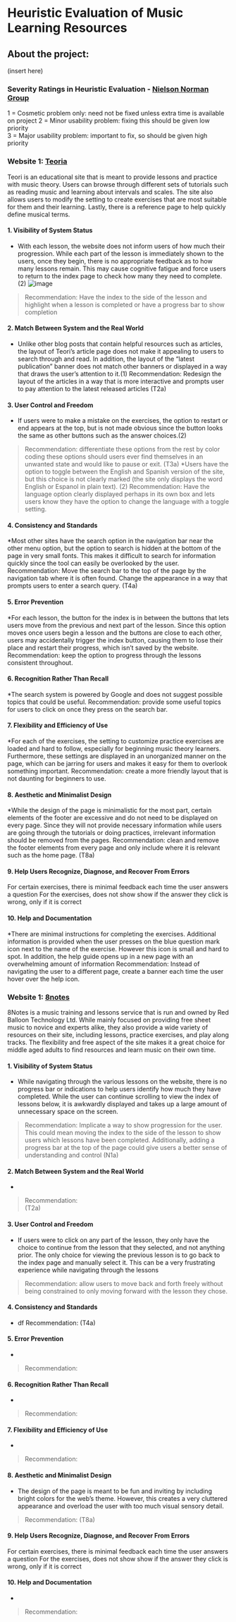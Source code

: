 # Heuristic Evaluation of Music Learning Resources

## About the project:
(insert here)

### Severity Ratings in Heuristic Evaluation - [Nielson Norman Group](https://www.nngroup.com/articles/how-to-rate-the-severity-of-usability-problems/)  
1 = Cosmetic problem only: need not be fixed unless extra time is available on project 
2 = Minor usability problem: fixing this should be given low priority  
3 = Major usability problem: important to fix, so should be given high priority
 
### Website 1: [Teoria](https://www.teoria.com/)
Teori is an educational site that is meant to provide lessons and practice with music theory. Users can browse through different sets of tutorials such as reading music and learning about intervals and scales. The site also allows users to modify the setting to create exercises that are most suitable for them and their learning. Lastly, there is a reference page to help quickly define musical terms.

#### 1. Visibility of System Status
* With each lesson, the website does not inform users of how much their progression. While each part of the lesson is immediately shown to the users, once they begin, there is no appropriate feedback as to how many lessons remain. This may cause cognitive fatigue and force users to return to the index page to check how many they need to complete. (2)
![image](T1a.png)
> Recommendation: Have the index to the side of the lesson and highlight when a lesson is completed or have a progress bar to show completion
 
#### 2. Match Between System and the Real World
* Unlike other blog posts that contain helpful resources such as articles, the layout of Teori’s article page does not make it appealing to users to search through and read. In addition, the layout of the “latest publication” banner does not match other banners or displayed in a way that draws the user’s attention to it.(1)
Recommendation:  Redesign the layout of the articles in a way that is more interactive and prompts user to pay attention to the latest released articles
(T2a)

#### 3. User Control and Freedom
* If users were to make a mistake on the exercises, the option to restart or end appears at the top, but is not made obvious since the button looks the same as other buttons such as the answer choices.(2)
> Recommendation: differentiate these options from the rest by color coding these options should users ever find themselves in an unwanted state and would like to pause or exit. 
(T3a)
*Users have the option to toggle between the English and Spanish version of the site, but this choice is not clearly marked (the site only displays the word English or Espanol in plain text). (2)
Recommendation: Have the language option clearly displayed perhaps in its own box and lets users know they have the option to change the language with a toggle setting. 
#### 4. Consistency and Standards
*Most other sites have the search option in the navigation bar near the other menu option, but the option to search is hidden at the bottom of the page in very small fonts. This makes it difficult to search for information quickly since the tool can easily be overlooked by the user. 
Recommendation: Move the search bar to the top of the page by the navigation tab where it is often found. Change the appearance in a way that prompts users to enter a search query.
(T4a)
#### 5. Error Prevention 
*For each lesson, the button for the index is in between the buttons that lets users move from the previous and next part of the lesson. Since this option moves once users begin a lesson and the buttons are close to each other, users may accidentally trigger the index button, causing them to lose their place and restart their progress, which isn’t saved by the website. 
Recommendation: keep the option to progress through the lessons consistent throughout. 
#### 6. Recognition Rather Than Recall
*The search system is powered by Google and does not suggest possible topics that could be useful. 
Recommendation: provide some useful topics for users to click on once they press on the search bar. 
#### 7. Flexibility and Efficiency of Use
*For each of the exercises, the setting to customize practice exercises are loaded and hard to follow, especially for beginning music theory learners. Furthermore, these settings are displayed in an unorganized manner on the page, which can be jarring for users and makes it easy for them to overlook something important.
Recommendation: create a more friendly layout that is not daunting for beginners to use. 
#### 8. Aesthetic and Minimalist Design
*While the design of the page is minimalistic for the most part, certain elements of the footer are excessive and do not need to be displayed on every page. Since they will not provide necessary information while users are going through the tutorials or doing practices, irrelevant information should be removed from the pages.
Recommendation: clean and remove the footer elements from every page and only include where it is relevant such as the home page. 
(T8a)
#### 9. Help Users Recognize, Diagnose, and Recover From Errors
For certain exercises, there is minimal feedback each time the user answers a question 
For the exercises, does not show show if the answer they click is wrong, only if it is correct
#### 10. Help and Documentation
*There are minimal instructions for completing the exercises. Additional information is provided when the user presses on the blue question mark icon next to the name of the exercise. However this icon is small and hard to spot. In addition, the help guide opens up in a new page with an overwhelming amount of information
Recommendation: Instead of navigating the user to a different page, create a banner each time the user hover over the help icon. 
 
### Website 1: [8notes](https://www.8notes.com/)
8Notes is a music training and lessons service that is run and owned by Red Balloon Technology Ltd. While mainly focused on providing free sheet music to novice and experts alike, they also provide a wide variety of resources on their site, including lessons, practice exercises, and play along tracks. The flexibility and free aspect of the site makes it a great choice for middle aged adults to find resources and learn music on their own time. 
 
#### 1. Visibility of System Status
* While navigating through the various lessons on the website, there is no progress bar or indications to help users identify how much they have completed. While the user can continue scrolling to view the index of lessons below, it is awkwardly displayed and takes up a large amount of unnecessary space on the screen. 
> Recommendation: Implicate a way to show progression for the user. This could mean moving the index to the side of the lesson to show users which lessons have been completed. Additionally, adding a progress bar at the top of the page could give users a better sense of understanding and control
(N1a) 

#### 2. Match Between System and the Real World
* 
> Recommendation:  
(T2a)

#### 3. User Control and Freedom
* If users were to click on any part of the lesson, they only have the choice to continue from the lesson that they selected, and not anything prior. The only choice for viewing the previous lesson is to go back to the index page and manually select it. This can be a very frustrating experience while navigating through the lessons
> Recommendation: allow users to move back and forth freely without being constrained to only moving forward with the lesson they chose. 
 
#### 4. Consistency and Standards
* df
Recommendation: 
(T4a)
 
#### 5. Error Prevention 
*
> Recommendation:
 
#### 6. Recognition Rather Than Recall
*
> Recommendation:
 
#### 7. Flexibility and Efficiency of Use
*
> Recommendation: 
 
#### 8. Aesthetic and Minimalist Design
* The design of the page is meant to be fun and inviting by including bright colors for the web’s theme. However, this creates a very cluttered appearance and overload the user with too much visual sensory detail. 
> Recommendation: 
(T8a)

#### 9. Help Users Recognize, Diagnose, and Recover From Errors
For certain exercises, there is minimal feedback each time the user answers a question 
For the exercises, does not show show if the answer they click is wrong, only if it is correct

#### 10. Help and Documentation
* 
> Recommendation: 
